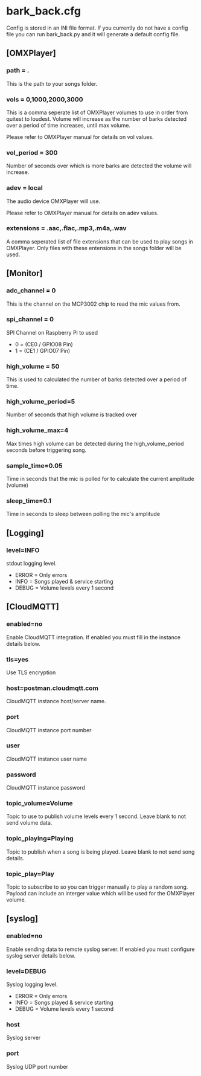 # bark_back.cfg
Config is stored in an INI file format. If you currently do not have a config file
you can run bark_back.py and it will generate a default config file.

## [OMXPlayer]
### path = .
This is the path to your songs folder.

### vols = 0,1000,2000,3000
This is a comma seperate list of OMXPlayer volumes to use in order from quitest to loudest.
Volume will increase as the number of barks detected over a period of time increases, until max volume.

Please refer to OMXPlayer manual for details on vol values.

### vol_period = 300
Number of seconds over which is more barks are detected the volume will increase.

### adev = local
The audio device OMXPlayer will use.

Please refer to OMXPlayer manual for details on adev values.

### extensions = .aac,.flac,.mp3,.m4a,.wav
A comma seperated list of file extensions that can be used to play songs in OMXPlayer.
Only files with these entensions in the songs folder will be used.

## [Monitor]
### adc_channel = 0
This is the channel on the MCP3002 chip to read the mic values from. 

### spi_channel = 0
SPI Channel on Raspberry Pi to used
* 0 = (CE0 / GPIO08 Pin)
* 1 = (CE1 / GPIO07 Pin)

### high_volume = 50
This is used to calculated the number of barks detected over a period of time. 

### high_volume_period=5
Number of seconds that high volume is tracked over

### high_volume_max=4
Max times high volume can be detected during the high_volume_period seconds before triggering song.

### sample_time=0.05
Time in seconds that the mic is polled for to calculate the current amplitude (volume)

### sleep_time=0.1
Time in seconds to sleep between polling the mic's amplitude

## [Logging]
### level=INFO
stdout logging level.
* ERROR = Only errors
* INFO = Songs played & service starting
* DEBUG = Volume levels every 1 second

## [CloudMQTT]
### enabled=no
Enable CloudMQTT integration. If enabled you must fill in the instance details below.

### tls=yes
Use TLS encryption

### host=postman.cloudmqtt.com
CloudMQTT instance host/server name.

### port
CloudMQTT instance port number

### user
CloudMQTT instance user name

### password
CloudMQTT instance password

### topic_volume=Volume
Topic to use to publish volume levels every 1 second. Leave blank to not send volume data.

### topic_playing=Playing
Topic to publish when a song is being played. Leave blank to not send song details.

### topic_play=Play
Topic to subscribe to so you can trigger manually to play a random song. 
Payload can include an interger value which will be used for the OMXPlayer volume.

## [syslog]
### enabled=no
Enable sending data to remote syslog server. If enabled you must configure syslog server details below.

### level=DEBUG
Syslog logging level.
* ERROR = Only errors
* INFO = Songs played & service starting
* DEBUG = Volume levels every 1 second

### host
Syslog server

### port
Syslog UDP port number
